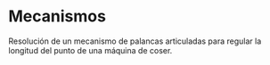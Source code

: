# Mecanismos
Resolución de un mecanismo de palancas articuladas para regular la longitud del punto de una máquina de coser. 
